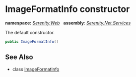 # ImageFormatInfo constructor
**namespace:** *[Serenity.Web](../../README.md#serenity.web-namespace)*   **assembly**: *[Serenity.Net.Services](../../README.md)*

The default constructor.

```csharp
public ImageFormatInfo()
```

## See Also

* class [ImageFormatInfo](../ImageFormatInfo.md)